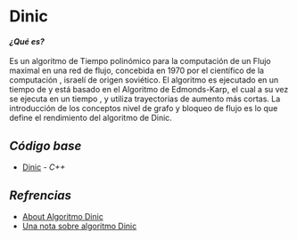 # Dinic
#### *¿Qué es?* 
Es un algoritmo de Tiempo polinómico para la computación de un Flujo maximal en una red de flujo, concebida en 1970 por el científico de la computación , israelí de origen soviético.​ El algoritmo es ejecutado en un tiempo de y está basado en el Algoritmo de Edmonds-Karp, el cual a su vez se ejecuta en un tiempo , y utiliza trayectorias de aumento más cortas. La introducción de los conceptos nivel de grafo y bloqueo de flujo es lo que define el rendimiento del algoritmo de Dinic.
## *Código base*
-  [Dinic](dinic.cpp) - _C++_

## *Refrencias*
-  [About Algoritmo Dinic](https://es.dbpedia.org/page/Algoritmo_de_Dinic)
-  [Una nota sobre algoritmo Dinic](https://programmerclick.com/article/3654584570/)

